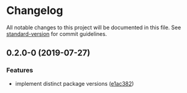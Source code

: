 # Changelog

All notable changes to this project will be documented in this file. See [standard-version](https://github.com/conventional-changelog/standard-version) for commit guidelines.

## 0.2.0-0 (2019-07-27)


### Features

* implement distinct package versions ([e1ac382](https://github.com/zpmpkg/zpm/commit/e1ac382))
